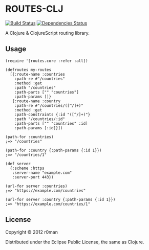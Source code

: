# ROUTES-CLJ
  [![Build Status](https://travis-ci.org/r0man/routes-clj.png)](https://travis-ci.org/r0man/routes-clj)
  [![Dependencies Status](http://jarkeeper.com/r0man/routes-clj/status.png)](http://jarkeeper.com/r0man/routes-clj)

A Clojure & ClojureScript routing library.

## Usage

```
(require '[routes.core :refer :all])

(defroutes my-routes
  [{:route-name :countries
    :path-re #"/countries"
    :method :get
    :path "/countries"
    :path-parts ["" "countries"]
    :path-params []}
   {:route-name :country
    :path-re #"/countries/([^/]+)"
    :method :get
    :path-constraints {:id "([^/]+)"}
    :path "/countries/:id"
    :path-parts ["" "countries" :id]
    :path-params [:id]}])

(path-for :countries)
;=> "/countries"

(path-for :country {:path-params {:id 1}})
;=> "/countries/1"

(def server
  {:scheme :https
   :server-name "example.com"
   :server-port 443})

(url-for server :countries)
;=> "https://example.com/countries"

(url-for server :country {:path-params {:id 1}})
;=> "https://example.com/countries/1"
```

## License

Copyright © 2012 r0man

Distributed under the Eclipse Public License, the same as Clojure.
